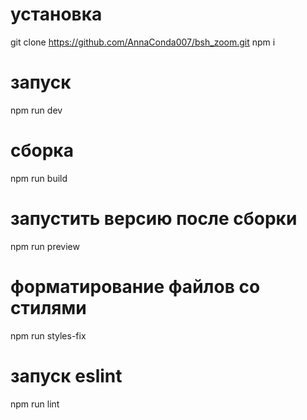 # установка 
git clone https://github.com/AnnaConda007/bsh_zoom.git
npm i

# запуск 
npm run dev

# сборка 
npm run build

# запустить версию после сборки 
npm run preview

# форматирование файлов со стилями 
npm run styles-fix

# запуск eslint 
npm run lint
